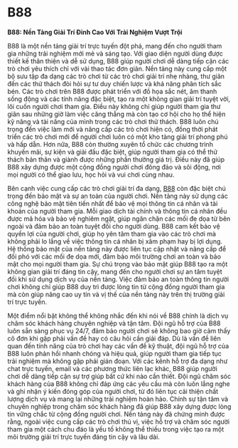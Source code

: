 # B88

**B88: Nền Tảng Giải Trí Đỉnh Cao Với Trải Nghiệm Vượt Trội**

B88 là một nền tảng giải trí trực tuyến đột phá, mang đến cho người tham gia những trải nghiệm mới mẻ và sáng tạo. Với giao diện người dùng được thiết kế thân thiện và dễ sử dụng, B88 giúp người chơi dễ dàng tiếp cận các trò chơi yêu thích chỉ với vài thao tác đơn giản. Nền tảng này cung cấp một bộ sưu tập đa dạng các trò chơi từ các trò chơi giải trí nhẹ nhàng, thư giãn đến các thử thách đòi hỏi sự tư duy chiến lược và khả năng phân tích sắc bén. Các trò chơi trên B88 được phát triển với đồ họa sắc nét, âm thanh sống động và các tính năng đặc biệt, tạo ra một không gian giải trí tuyệt vời, lôi cuốn người chơi tham gia. Điều này không chỉ giúp người tham gia thư giãn sau những giờ làm việc căng thẳng mà còn tạo cơ hội cho họ thể hiện kỹ năng và tài năng của mình trong các trò chơi thử thách. B88 luôn chú trọng đến việc làm mới và nâng cấp các trò chơi hiện có, đồng thời phát triển các trò chơi mới để người chơi luôn có một kho tàng giải trí phong phú và hấp dẫn. Hơn nữa, B88 còn thường xuyên tổ chức các chương trình khuyến mãi, sự kiện và giải đấu đặc biệt, giúp người tham gia có thể thử thách bản thân và giành được những phần thưởng giá trị. Điều này đã giúp B88 xây dựng được một cộng đồng người chơi đông đảo và sôi động, nơi mọi người có thể giao lưu, học hỏi và vui chơi cùng nhau.

Bên cạnh việc cung cấp các trò chơi giải trí đa dạng, <a href="https://www-b88.com">B88</a>  còn đặc biệt chú trọng đến bảo mật và sự an toàn của người chơi. Nền tảng này sử dụng các công nghệ bảo mật tiên tiến nhất để bảo vệ mọi thông tin cá nhân và tài khoản của người tham gia. Mỗi giao dịch tài chính và thông tin cá nhân đều được mã hóa và bảo vệ nghiêm ngặt, giúp ngăn chặn các mối đe dọa từ bên ngoài và đảm bảo an toàn tuyệt đối cho người dùng. B88 cam kết bảo vệ quyền lợi của người chơi, giúp họ yên tâm tham gia vào các trò chơi mà không phải lo lắng về việc thông tin cá nhân bị xâm phạm hay bị lợi dụng. Hệ thống bảo mật của nền tảng này được liên tục cập nhật và nâng cấp để đối phó với các mối đe dọa mới, đảm bảo môi trường chơi an toàn và bảo mật cho mọi người tham gia. Sự chú trọng vào bảo mật giúp B88 tạo ra một không gian giải trí đáng tin cậy, mang đến cho người chơi sự an tâm tuyệt đối khi sử dụng dịch vụ của nền tảng. Việc đảm bảo an toàn thông tin người chơi không chỉ giúp B88 duy trì được lòng tin từ cộng đồng người tham gia mà còn giúp nâng cao uy tín và vị thế của nền tảng này trên thị trường giải trí trực tuyến.

Một điểm nổi bật không thể không nhắc đến khi nói về B88 chính là dịch vụ chăm sóc khách hàng chuyên nghiệp và tận tâm. Đội ngũ hỗ trợ của B88 luôn sẵn sàng phục vụ 24/7, đảm bảo người chơi sẽ không bao giờ cảm thấy cô đơn khi gặp phải vấn đề hay có câu hỏi cần giải đáp. Dù là vấn đề liên quan đến tính năng của trò chơi hay các vấn đề kỹ thuật, đội ngũ hỗ trợ của B88 luôn phản hồi nhanh chóng và hiệu quả, giúp người tham gia tiếp tục trải nghiệm mà không gặp phải gián đoạn. Với các kênh hỗ trợ đa dạng như chat trực tuyến, email và các phương thức liên lạc khác, B88 giúp người chơi dễ dàng tiếp cận sự trợ giúp bất cứ khi nào cần thiết. Đội ngũ chăm sóc khách hàng của B88 không chỉ đáp ứng các yêu cầu mà còn luôn lắng nghe và ghi nhận ý kiến đóng góp của người chơi, từ đó liên tục cải thiện chất lượng dịch vụ và mang lại những trải nghiệm hoàn hảo. Chính sự tận tâm và chuyên nghiệp trong chăm sóc khách hàng đã giúp B88 xây dựng được lòng tin vững chắc từ cộng đồng người chơi. Nền tảng này đã chứng minh được rằng, ngoài việc cung cấp các trò chơi thú vị, việc hỗ trợ và chăm sóc người tham gia một cách chu đáo là yếu tố không thể thiếu trong việc tạo ra một môi trường giải trí trực tuyến đáng tin cậy và lâu dài.
